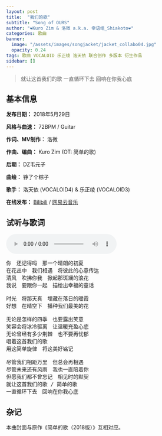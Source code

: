 ```yaml
---
layout: post
title:  "我们的歌"
subtitle: "Song of OURS"
author: "❤Kuro Zim & 洛微 a.k.a. 幸语组_Shiakoto❤"
categories: 歌曲
banner: 
  image: "/assets/images/songjacket/jacket_collabo04.jpg"
  opacity: 0.24
tags: 歌曲 VOCALOID 乐正绫 洛天依 联合创作 多版本 衍生作品
sidebar: []
---
```


>  就让这首我们的歌 一直循环下去 回响在你我心底

## 基本信息

**发布日期：** 2018年5月29日

**风格与曲速：** 72BPM / Guitar

**作词、MV制作：** 洛微

**作曲、编曲：** Kuro Zim (OT: 简单的歌)

**后期：** DZ韦元子

**曲绘：** 铮了个粽子

**歌手：**  洛天依 (VOCALOID4) & 乐正绫 (VOCALOID3) 

**在线发布：** [Bilibili](https://www.bilibili.com/video/av24077110?p=1) / [网易云音乐](https://music.163.com/song?id=1985821598)

## 试听与歌词

<audio controls><source src="/assets/audio/collab04.mp3" type="audio/mp3"></audio>

<pre>
你　还记得吗　那一个晴朗的初夏
在花丛中　我们相遇　将彼此的心意传达
清风　吹拂你我　掀起那斑斓的浪花
我说　要跟你一起　描绘出幸福的童话

时光　将那天真　埋藏在落日的暖霞
好想　在晴空下　播种我们最美的花

无论是怎样的四季　也要露出笑意
笑容会将冰冷驱离　让温暖充盈心底
无论曾经有多少荆棘　也不要再忧郁
唱着这首我们的歌
用这简单旋律　将这美好铭记

尽管我们相距万里　但总会再相遇
尽管未来还有风雨　我也一直陪着你
但愿我们都不曾忘记　相见时的默契
就让这首我们的歌 / 简单的歌
一直循环下去　回响在你我心底
</pre>

## 杂记

本曲封面与原作《简单的歌（2018版）》互相对应。